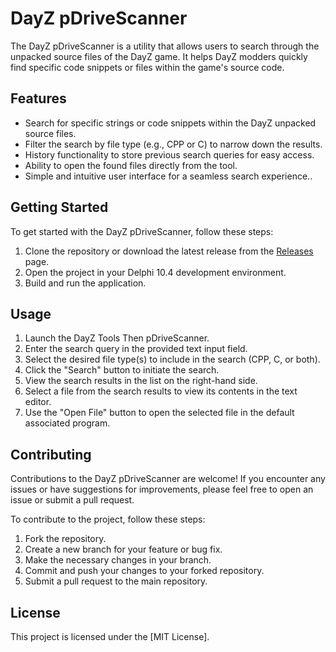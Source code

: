 # DayZ pDriveScanner

The DayZ pDriveScanner is a utility that allows users to search through the unpacked source files of the DayZ game. It helps DayZ modders quickly find specific code snippets or files within the game's source code.

## Features

- Search for specific strings or code snippets within the DayZ unpacked source files.
- Filter the search by file type (e.g., CPP or C) to narrow down the results.
- History functionality to store previous search queries for easy access.
- Ability to open the found files directly from the tool.
- Simple and intuitive user interface for a seamless search experience..

## Getting Started

To get started with the DayZ pDriveScanner, follow these steps:

1. Clone the repository or download the latest release from the [Releases](https://github.com/your-username/dayz-modding-search-tool/releases) page.
2. Open the project in your Delphi 10.4 development environment.
3. Build and run the application.

## Usage

1. Launch the DayZ Tools Then pDriveScanner.
2. Enter the search query in the provided text input field.
3. Select the desired file type(s) to include in the search (CPP, C, or both).
4. Click the "Search" button to initiate the search.
5. View the search results in the list on the right-hand side.
6. Select a file from the search results to view its contents in the text editor.
7. Use the "Open File" button to open the selected file in the default associated program.

## Contributing

Contributions to the DayZ pDriveScanner are welcome! If you encounter any issues or have suggestions for improvements, please feel free to open an issue or submit a pull request.

To contribute to the project, follow these steps:

1. Fork the repository.
2. Create a new branch for your feature or bug fix.
3. Make the necessary changes in your branch.
4. Commit and push your changes to your forked repository.
5. Submit a pull request to the main repository.

## License

This project is licensed under the [MIT License].
